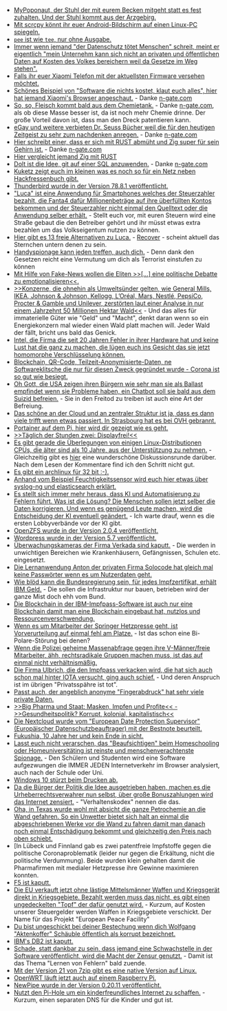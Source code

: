 * [MyPoponaut, der Stuhl der mit eurem Becken mitgeht statt es fest zuhalten. Und der Stuhl kommt aus der Arzgebirg.](https://www.my-poponaut.com/)
* [Mit scrcpy könnt ihr euer Android-Bildschirm auf einen Linux-PC spiegeln.](https://opensource.com/article/21/3/android-raspberry-pi)
* [`pee` ist wie `tee`, nur ohne Ausgabe.](https://www.putorius.net/linux-pee-command-tee-standard-input-into-pipes.html)
* [Immer wenn jemand "der Datenschutz tötet Menschen" schreit, meint er eigentlich "mein Unternehm kann sich nicht an privaten und öffentlichen Daten auf Kosten des Volkes bereichern weil da Gesetze im Weg stehen".](https://www.kuketz-blog.de/der-datenschutz-der-corona-warn-app-gefaehrdet-menschenleben/)
* [Falls ihr euer Xiaomi Telefon mit der aktuellsten Firmware versehen möchtet.](https://xiaomifirmwareupdater.com/releases.xml)
* [Schönes Beispiel von "Software die nichts kostet, klaut euch alles", hier hat jemand Xiaomi's Browser angeschaut.](https://palant.info/2020/05/04/are-xiaomi-browsers-spyware-yes-they-are.../) - Danke [n-gate.com](http://n-gate.com/hackernews/2021/03/07/0/)
* [So, so, Fleisch kommt bald aus dem Chemietank.](https://agfundernews.com/beyond-meat-signs-global-supply-deals-with-mcdonalds-yum-brands.html) - Danke [n-gate.com](http://n-gate.com/hackernews/2021/03/07/0/), als ob diese Masse besser ist, da ist noch mehr Chemie drinne. Der große Vorteil davon ist, dass man den Dreck patentieren kann.
* [eGay und weitere verbieten Dr. Seuss Bücher weil die für den heutigen Zeitgeist zu sehr zum nachdenken anregen.](https://www.wsj.com/articles/dr-seuss-books-deemed-offensive-will-be-delisted-from-ebay-11614884201) - Danke [n-gate.com](http://n-gate.com/hackernews/2021/03/07/0/)
* [Hier schreibt einer, dass er sich mit RUST abmüht und Zig super für sein Gehirn ist.](https://kevinlynagh.com/rust-zig/) - Danke [n-gate.com](http://n-gate.com/hackernews/2021/03/07/0/)
* [Hier vergleicht jemand Zig mit RUST](https://scattered-thoughts.net/writing/assorted-thoughts-on-zig-and-rust/)
* [Dolt ist die Idee, git auf einer SQL anzuwenden.](https://github.com/dolthub/dolt) - Danke [n-gate.com](http://n-gate.com/hackernews/2021/03/07/0/)
* [Kuketz zeigt euch im kleinen was es noch so für ein Netz neben Hackfressenbuch gibt.](https://www.kuketz-blog.de/open-source-intelligence-osint-informationen-aus-frei-verfuegbaren-offenen-quellen-sammeln/)
* [Thunderbird wurde in der Version 78.8.1 veröffentlicht.](https://www.planet3dnow.de/cms/61784-thunderbird-78-8-1/)
* ["Luca" ist eine Anwendung für Smartphones welches der Steuerzahler bezahlt, die Fanta4 dafür Millionenbeträge auf ihre überfüllten Kontos bekommen und der Steuerzahler nicht einmal den Quelltext oder die Anwendung selber erhält.](https://netzpolitik.org/2021/luca-app-der-rapper-als-retter-in-der-not/) - Stellt euch vor, mit euren Steuern wird eine Straße gebaut die den Betreiber gehört und ihr müsst etwas extra bezahlen um das Volkseigentum nutzen zu können.
* [Hier gibt es 13 freie Alternativen zu Luca.](https://www.wirfuerdigitalisierung.de/impressum) - [Recover](https://www.recoverapp.de/) - scheint aktuell das Sternchen untern denen zu sein.
* [Handyspionage kann jeden treffen, auch dich.](https://netzpolitik.org/2021/nso-whatsapp-hack-betroffene-von-handy-spionage-berichten/) - Denn dank den Gesetzen reicht eine Vermutung um dich als Terrorist einstufen zu können
* [Mit Hilfe von Fake-News wollen die Eliten >>[...] eine politische Debatte zu emotionalisieren<<.](https://www.kuketz-blog.de/empfehlungsecke-fake-news-desinformation-und-medienmanipulation-erkennen/)
* [>>Konzerne, die ohnehin als Umweltsünder gelten, wie General Mills, IKEA, Johnson & Johnson, Kellogg, L’Oréal, Mars, Nestlé, PepsiCo, Procter & Gamble und Unilever, zerstörten laut einer Analyse in nur einem Jahrzehnt 50 Millionen Hektar Wald<<](https://netzfrauen.org/2021/03/09/earth-3/) - Und das alles für immaterielle Güter wie "Geld" und "Macht", denkt daran wenn so ein Energiekonzern mal wieder einen Wald platt machen will. Jeder Wald der fällt, bricht uns bald das Genick.
* [Intel, die Firma die seit 20 Jahren Fehler in ihrer Hardware hat und keine Lust hat die ganz zu machen, die lügen euch ins Gesicht das sie jetzt homomorphe Verschlüsselung können.](https://blog.fefe.de/?ts=9eb87c1e)
* [Blockchain, QR-Code, Teilzeit-Anonymisierte-Daten, ne Softwareklitsche die nur für diesen Zweck gegründet wurde - Corona ist so gut wie besiegt.](https://blog.fefe.de/?ts=9eb942c5)
* [Oh Gott, die USA zeigen ihren Bürgern wie sehr man sie als Ballast empfindet wenn sie Probleme haben, ein Chatbot soll sie bald aus dem Suizid befreien.](https://blog.fefe.de/?ts=9eb9bb62) - Sie in den Freitod zu treiben ist auch eine Art der Befreiung.
* [Das schöne an der Cloud und an zentraler Struktur ist ja, dass es dann viele trifft wenn etwas passiert. In Strasbourg hat es bei OVH gebrannt.](https://www.bleepingcomputer.com/news/technology/ovh-data-center-burns-down-knocking-major-sites-offline/)
* [Portainer auf dem Pi, hier wird dir gezeigt wie es geht.](https://pimylifeup.com/raspberry-pi-portainer/)
* [>>Täglich der Stunden zwei: Displayfrei!<<](https://weltnetz.tv/video/2468-leben-ist-live)
* [Es gibt gerade die Überlegungen von einigen Linux-Distributionen CPUs, die älter sind als 10 Jahre, aus der Unterstützung zu nehmen.](https://www.phoronix.com/scan.php?page=news_item&px=Arch-Linux-LTO-Proposed) - Gleichzeitig gibt es [hier](https://www.phoronix.com/forums/forum/phoronix/latest-phoronix-articles/1243698-arch-linux-looking-to-employ-lto-by-default-possibly-raise-x86-64-requirements?p=1243755#post1243755) eine wunderschöne Diskussionsrunde darüber. Nach dem Lesen der Kommentare find ich den Schritt nicht gut.
* [Es gibt ein archlinux für 32 bit :-).](https://archlinux32.org/)
* [Anhand vom Beispiel Feuchtigkeitssensor wird euch hier etwas über syslog-ng und elasticsearch erklärt.](https://opensource.com/article/21/3/sensor-data-raspberry-pi)
* [Es stellt sich immer mehr heraus, dass KI und Automatisierung zu Fehlern führt. Was ist die Lösung? Die Menschen sollen jetzt selber die Daten korrigieren. Und wenn es genügend Leute machen, wird die Entscheidung der KI eventuell geändert.](https://netzpolitik.org/2021/algorithmwatch-widerspruch-mit-ein-paar-klicks/) - Ich warte drauf, wenn es die ersten Lobbyverbände vor der KI gibt.
* [OpenZFS wurde in der Version 2.0.4 veröffentlicht.](https://www.phoronix.com/scan.php?page=news_item&px=OpenZFS-2.0.4-Released)
* [Wordpress wurde in der Version 5.7 veröffentlicht.](https://wordpress.org/news/2021/03/esperanza/)
* [Überwachungskameras der Firma Verkada sind kaputt.](https://blog.fefe.de/?ts=9eb604e0) - Die werden in unwichtigen Bereichen wie Krankenhäusern, Gefängnissen, Schulen etc. eingesetzt.
* [Die Lernanwendung Anton der privaten Firma Solocode hat gleich mal keine Passwörter wenn es um Nutzerdaten geht.](https://blog.fefe.de/?ts=9eb605fb)
* [Wie blöd kann die Bundesregierung sein, für jedes Impfzertifikat, erhält IBM Geld.](https://blog.fefe.de/?ts=9eb7888a) - Die sollen die Infrastruktur nur bauen, betrieben wird der ganze Mist doch ehh vom Bund.
* [Die Blockchain in der IBM-Impfpass-Software ist auch nur eine Blockchain damit man eine Blockchain eingebaut hat, nutzlos und Ressourcenverschwendung.](https://blog.fefe.de/?ts=9eb78586)
* [Wenn es um Mitarbeiter der Springer Hetzpresse geht, ist Vorverurteilung auf einmal fehl am Platze.](https://blog.fefe.de/?ts=9eb7f393) - Ist das schon eine Bi-Polare-Störung bei denen?
* [Wenn die Polizei geheime Massenabfrage gegen ihre V-Männer/freie Mitarbeiter, ähh, rechtsradikale Gruppen machen muss, ist das auf einmal nicht verhältnismäßig.](https://blog.fefe.de/?ts=9eb7ee5f)
* [Die Firma Ulbrich, die den Impfpass verkacken wird, die hat sich auch schon mal hinter IOTA versucht, ging auch schief.](https://blog.fefe.de/?ts=9eb7db52) - Und deren Anspruch ist im übrigen "Privatsspähre ist tot".
* [Passt auch, der angeblich anonyme "Fingerabdruck" hat sehr viele private Daten.](https://blog.fefe.de/?ts=9eb62c5b)
* [>>Big Pharma und Staat: Masken, Impfen und Profite<< - >>Gesundheitspolitik? Korrupt, kolonial, kapitalistisch<<](https://weltnetz.tv/video/2469-big-pharma-und-staat-masken-impfen-und-profite)
* [Die Nextcloud wurde vom "European Date Protection Supervisor" (Europäischer Datenschutzbeauftrager) mit der Bestnote beurteilt.](https://nextcloud.com/blog/european-data-protection-supervisor-recognizes-nextcloud-as-an-example-of-privacy-respecting-personal-information-management-systems/)
* [Fukushia, 10 Jahre her und kein Ende in sicht.](https://netzfrauen.org/2021/03/11/fukushima-8/)
* [Lasst euch nicht verarschen, das "Beaufsichtigen" beim Homeschooling oder Homeuniversitäting ist reinste und menschenverachtenste Spionage.](https://www.kuketz-blog.de/proctorio-proctoring-software-auf-augenhoehe-mit-spyware/) - Den Schülern und Studenten wird eine Software aufgezwungen die IMMER JEDEN Internetverkehr im Browser analysiert, auch nach der Schule oder Uni.
* [Windows 10 stürzt beim Drucken ab.](https://www.bleepingcomputer.com/news/microsoft/microsoft-confirms-windows-10-crash-issue-due-to-march-updates/)
* [Da die Bürger der Politik die Idee ausgetrieben haben, machen es die Urheberrechtsverwahrer nun selbst, über große Bonuszahlungen wird das Internet zensiert.](https://netzpolitik.org/2021/clearingstelle-urheberrecht-im-internet-die-rueckkehr-der-netzsperren/) - "Verhaltenskodex" nennen die das.
* [Oha, in Texas wurde wohl mit absicht die ganze Petrochemie an die Wand gefahren. So ein Unwetter bietet sich halt an einmal die abgeschriebenen Werke vor die Wand zu fahren damit man danach noch einmal Entschädigung bekommt und gleichzeitig den Preis nach oben schiebt.](https://blog.fefe.de/?ts=9eb4ff16)
* [In Lübeck und Finnland gab es zwei patentfreie Impfstoffe gegen die politische Coronaproblematik (leider nur gegen die Erkältung, nicht die politische Verdummung). Beide wurden klein gehalten damit die Pharmafirmen mit medialer Hetzpresse ihre Gewinne maximieren konnten.
* [F5 ist kaputt.](https://blog.fefe.de/?ts=9eb4dd80)
* [Die EU verkauft jetzt ohne lästige Mittelsmänner Waffen und Kriegsgerät direkt in Kriegsgebiete. Bezahlt werden muss das nicht, es gibt einen ungedeckelten "Topf" der dafür genutzt wird.](https://blog.fefe.de/?ts=9eb4d68f) - Kurzum, auf Kosten unserer Steuergelder werden Waffen in Kriegsgebiete verschickt. Der Name für das Projekt "European Peace Facility"
* [Du bist ungeschickt bei deiner Bestechung wenn dich Wolfgang "Aktenkoffer" Schäuble öffentlich als korrupt bezeichnet.](https://blog.fefe.de/?ts=9eb55174)
* [IBM's DB2 ist kaputt.](https://blog.fefe.de/?ts=9eb5ad8d)
* [Schade, statt dankbar zu sein, dass jemand eine Schwachstelle in der Software veröffentlicht, wird die Macht der Zensur genutzt.](https://blog.fefe.de/?ts=9eb4ba4a) - Damit ist das Thema "Lernen von Fehlern" bald zuende.
* [Mit der Version 21 von 7zip gibt es eine native Version auf Linux.](https://www.putorius.net/7zip-21-0-provides-native-linux-support.html)
* [OpenWRT läuft jetzt auch auf einem Raspberry Pi.](https://opensource.com/article/21/3/router-raspberry-pi)
* [NewPipe wurde in der Version 0.20.11 veröffentlicht.](https://newpipe.net/blog/pinned/release/newpipe-0.20.11-released/)
* [Nutzt den Pi-Hole um ein kinderfreundliches Internet zu schaffen.](https://opensource.com/article/21/3/raspberry-pi-parental-control) - Kurzum, einen separaten DNS für die Kinder und gut ist.
